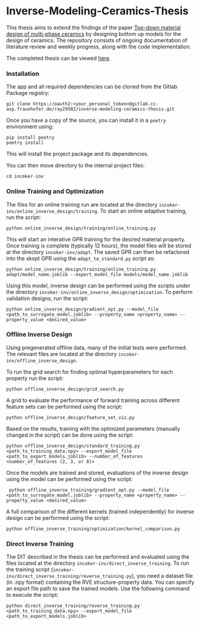# Inverse-Modeling-Ceramics-Thesis

This thesis aims to extend the findings of the paper [Top-down material design of multi-phase ceramics](https://docs.gitlab.com/ee/gitlab-basics/add-file.html#add-a-file-using-the-command-line) by designing bottom up models for the design of ceramics. The repository consists of ongoing documentation of literature review and weekly progress, along with the code implementation.

The completed thesis can be viewed [here](https://drive.google.com/file/d/1hwqsXUgSolrxIaKnrLP7zDHVB9zoaZii/view?usp=sharing).


### Installation
The app and all required dependencies can be cloned from the Gitlab Package registry:
```
git clone https://oauth2:<your_personal_token>@gitlab.cc-asp.fraunhofer.de/ray29582/inverse-modeling-ceramics-thesis.git
```

Once you have a copy of the source, you can install it in a ``poetry`` environment using:
```
pip install poetry
poetry install
```
This will install the project package and its dependencies.

You can then move directory to the internal project files:
```
cd incoker-inv
```


### Online Training and Optimization

The files for an online training run are located at the directory ``incoker-inv/online_inverse_design/training``. To start an
online adaptive training, run the script:

```
python online_inverse_design/training/online_training.py
```

This will start an interative GPR training for the desired material property. Once training is complete (typically 12 hours), 
the model files will be stored at the directory ``incoker-inv/adapt``. The saved GPR can then be refactored into the skopt GPR 
using the ``adapt_to_standard.py`` script as:

```
python online_inverse_design/training/online_training.py adapt/model_name.joblib --export_model_file models/model_name.joblib
```

Using this model, inverse design can be performed using the scripts under the directory ``incoker-inv/online_inverse_design/optimization``. To 
perform validation designs, run the script:

```
python online_inverse_design/gradient_opt.py --model_file <path_to_surrogate_model.joblib> --property_name <property_name> --property_value <desired_value>
```


### Offline Inverse Design

Using pregenerated offline data, many of the initial tests were performed. The relevant files are located at the directory ``incoker-inv/offline_inverse_design``.

To run the grid search for finding optimal hyperparameters for each property run the script:

```
python offline_inverse_design/grid_search.py
```
A grid to evaluate the performance of forward training across different feature sets can be performed using the script:

```
python offline_inverse_design/feature_set_viz.py
```

Based on the results, training with the optimized parameters (manually changed in the script) can be done using the script:

```
python offline_inverse_design/standard_training.py <path_to_training_data.npy> --export_model_file <path_to_export_models.joblib> --number_of_features <number_of_features (2, 3, or 8)>
```

Once the models are trained and stored, evaluations of the inverse design using the model can be performed using the script:
```
 python offline_inverse_training/gradient_opt.py --model_file <path_to_surrogate_model.joblib> --property_name <property_name> --property_value <desired_value>
```

A full comparison of the different kernels (trained independently) for inverse design can be performed using the script:
```
python offline_inverse_training/optimization/kernel_comparison.py
```

### Direct Inverse Training

The DIT described in the thesis can be performed and evaluated using the files located at the directory ``incoker-inv/direct_inverse_training``.
To run the training script (``incoker-inv/direct_inverse_training/reverse_training.py``), you need a dataset file (in .npy format) containing the RVE structure-property
data. You can specify an export file path to save the trained models. Use the following
command to execute the script:

```
python direct_inverse_training/reverse_training.py <path_to_training_data.npy> --export_model_file <path_to_export_models.joblib>
```